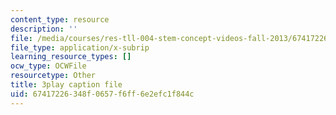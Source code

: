 ```yaml
---
content_type: resource
description: ''
file: /media/courses/res-tll-004-stem-concept-videos-fall-2013/67417226348f0657f6ff6e2efc1f844c_x5Zr2-od-fU.srt
file_type: application/x-subrip
learning_resource_types: []
ocw_type: OCWFile
resourcetype: Other
title: 3play caption file
uid: 67417226-348f-0657-f6ff-6e2efc1f844c
---
```

